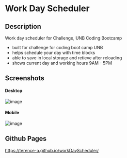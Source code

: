 # Work Day Scheduler

## Description

Work day scheduler for Challenge, UNB Coding Bootcamp

- built for challenge for coding boot camp UNB
- helps schedule your day with time blocks
- able to save in local storage and retieve after reloading
- shows current day and working hours 9AM - 5PM

## Screenshots

#### Desktop

![image](https://github.com/Terence-A/workDayScheduler/assets/90189211/9f308031-2eba-4ce9-8da2-7f1d83d544ee)

#### Mobile

![image](https://github.com/Terence-A/workDayScheduler/assets/90189211/d4afb3fa-901b-4d2a-81ad-fa1684d06c27)

## Github Pages

https://terence-a.github.io/workDayScheduler/
